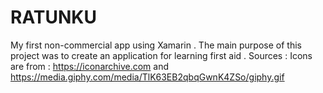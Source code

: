 # RATUNKU
My first non-commercial app using Xamarin . The main purpose of this project was to create an application for learning first aid .
Sources : Icons are from : https://iconarchive.com and https://media.giphy.com/media/TlK63EB2qbqGwnK4ZSo/giphy.gif
